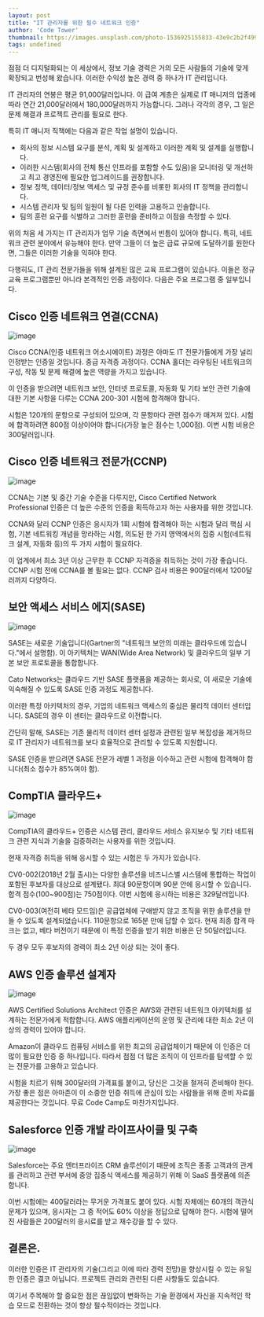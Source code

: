 ```yaml
---
layout: post
title: "IT 관리자를 위한 필수 네트워크 인증"
author: 'Code Tower'
thumbnail: https://images.unsplash.com/photo-1536925155833-43e9c2b2f499?crop=entropy&cs=tinysrgb&fit=max&fm=jpg&ixid=MXwxMTc3M3wwfDF8c2VhcmNofDh8fHN0dWR5fGVufDB8fHw&ixlib=rb-1.2.1&q=80&w=2000
tags: undefined
---
```



점점 더 디지털화되는 이 세상에서, 정보 기술 경력은 거의 모든 사람들의 기술에 맞게 확장되고 번성해 왔습니다. 이러한 수익성 높은 경력 중 하나가 IT 관리입니다.

IT 관리자의 연봉은 평균 91,000달러입니다. 이 급여 계층은 실제로 IT 매니저의 업종에 따라 연간 21,000달러에서 180,000달러까지 가능합니다. 그러나 각각의 경우, 그 일은 문제 해결과 프로젝트 관리를 필요로 한다.

특히 IT 매니저 직책에는 다음과 같은 작업 설명이 있습니다.

- 회사의 정보 시스템 요구를 분석, 계획 및 설계하고 이러한 계획 및 설계를 실행합니다.
- 이러한 시스템(회사의 전체 통신 인프라를 포함할 수도 있음)을 모니터링 및 개선하고 최고 경영진에 필요한 업그레이드를 권장합니다.
- 정보 정책, 데이터/정보 액세스 및 규정 준수를 비롯한 회사의 IT 정책을 관리합니다.
- 시스템 관리자 및 팀의 일원이 될 다른 인력을 고용하고 인솔합니다.
- 팀의 훈련 요구를 식별하고 그러한 훈련을 준비하고 이점을 측정할 수 있다.

위의 처음 세 가지는 IT 관리자가 업무 기술 측면에서 빈틈이 있어야 합니다. 특히, 네트워크 관련 분야에서 유능해야 한다. 만약 그들이 더 높은 급료 규모에 도달하기를 원한다면, 그들은 이러한 기술을 익혀야 한다.

다행히도, IT 관리 전문가들을 위해 설계된 많은 교육 프로그램이 있습니다. 이들은 정규 교육 프로그램뿐만 아니라 본격적인 인증 과정이다. 다음은 주요 프로그램 중 일부입니다.

## Cisco 인증 네트워크 연결(CCNA)

![image](https://lh5.googleusercontent.com/f4S28XjFyAb80RUONagOn7wzEbSnvAnrI_jgM_ykBpHnh6EnDMdKiLuHR0giQWGL2zffx0aoOhDZ9Yp6kwcgVlibSCi41DsUKKn1izXd9StcBhgRxmCWl5bveDVAP-dRPg)

Cisco CCNA(인증 네트워크 어소시에이트) 과정은 아마도 IT 전문가들에게 가장 널리 인정받는 인증일 것입니다. 중급 자격증 과정이다. CCNA 홀더는 라우팅된 네트워크의 구성, 작동 및 문제 해결에 높은 역량을 가지고 있습니다.

이 인증을 받으려면 네트워크 보안, 인터넷 프로토콜, 자동화 및 기타 보안 관련 기술에 대한 기본 사항을 다루는 CCNA 200-301 시험에 합격해야 합니다.

시험은 120개의 문항으로 구성되어 있으며, 각 문항마다 관련 점수가 매겨져 있다. 시험에 합격하려면 800점 이상이어야 합니다(가장 높은 점수는 1,000점). 이번 시험 비용은 300달러입니다.

## Cisco 인증 네트워크 전문가(CCNP)

![image](https://lh6.googleusercontent.com/u7bKANhre4cxUye5Lnx150ni7d0Dx0rsZuYQmD0wqMpVYSGi19MRmHGAykzCmEGJqNiYpN8FlrrZniaupJkUZxXiX133HGEk13FuAw9SBV2mb16ArYm9g0C-7vmecok_0A)

CCNA는 기본 및 중간 기술 수준을 다루지만, Cisco Certified Network Professional 인증은 더 높은 수준의 인증을 획득하고자 하는 사용자를 위한 것입니다.

CCNA와 달리 CCNP 인증은 응시자가 1회 시험에 합격해야 하는 시험과 달리 핵심 시험, 기본 네트워킹 개념을 망라하는 시험, 의도된 한 가지 영역에서의 집중 시험(네트워크 설계, 자동화 등)의 두 가지 시험이 필요하다.

이 업계에서 최소 3년 이상 근무한 후 CCNP 자격증을 취득하는 것이 가장 좋습니다. CCNP 시험 전에 CCNA를 볼 필요는 없다. CCNP 검사 비용은 900달러에서 1200달러까지 다양하다.

## 보안 액세스 서비스 에지(SASE)

![image](https://lh6.googleusercontent.com/3ozE3MSwh2rMMMvJJkzoJfHRGXH3JFgv-gM-04tDn7Ku8vo4Ry7PlPQZoN5JpbeO-K4tWAQB375wabpPhfmvDJlHnlCvOsd719E4rz67F9sHxAhH63QYc8O0sSonpPs54w)

SASE는 새로운 기술입니다(Gartner의 "네트워크 보안의 미래는 클라우드에 있습니다."에서 설명함). 이 아키텍처는 WAN(Wide Area Network) 및 클라우드의 일부 기본 보안 프로토콜을 통합합니다.

Cato Networks는 클라우드 기반 SASE 플랫폼을 제공하는 회사로, 이 새로운 기술에 익숙해질 수 있도록 SASE 인증 과정도 제공합니다.

이러한 특정 아키텍처의 경우, 기업의 네트워크 액세스의 중심은 물리적 데이터 센터입니다. SASE의 경우 이 센터는 클라우드로 이전합니다.

간단히 말해, SASE는 기존 물리적 데이터 센터 설정과 관련된 일부 복잡성을 제거하므로 IT 관리자가 네트워크를 보다 효율적으로 관리할 수 있도록 지원합니다.

SASE 인증을 받으려면 SASE 전문가 레벨 1 과정을 이수하고 관련 시험에 합격해야 합니다(최소 점수가 85%여야 함).

## CompTIA 클라우드+

![image](https://lh4.googleusercontent.com/UCtX_yh_g-kbwR-weKXWdTBu6gJ78j90l35tcInCuICzy2tJKEmO6nrSvdNTP4P4S1nkFQRkQXpGi2jFmU2SMTkHxdIKE-vMrDcb4iY3BMFlWoj5aPpj1G6oQ-SEK3Jj6A)

CompTIA의 클라우드+ 인증은 시스템 관리, 클라우드 서비스 유지보수 및 기타 네트워크 관련 지식과 기술을 검증하려는 사용자를 위한 것입니다.

현재 자격증 취득을 위해 응시할 수 있는 시험은 두 가지가 있습니다.

CV0-002(2018년 2월 출시)는 다양한 솔루션을 비즈니스별 시스템에 통합하는 작업이 포함된 후보자를 대상으로 설계됐다. 최대 90문항이며 90분 안에 응시할 수 있습니다. 합격 점수(100~900점)는 750점이다. 이번 시험에 응시하는 비용은 329달러입니다.

CV0-003(여전히 베타 모드임)은 공급업체에 구애받지 않고 조직을 위한 솔루션을 만들 수 있도록 설계되었습니다. 110문항으로 165분 만에 답할 수 있다. 현재 최종 합격 마크는 없고, 베타 버전이기 때문에 이 특정 인증을 받기 위한 비용은 단 50달러입니다.

두 경우 모두 후보자의 경력이 최소 2년 이상 되는 것이 좋다.

## AWS 인증 솔루션 설계자

![image](https://lh4.googleusercontent.com/pqePNLAG7Qr0uEJ2hMA78bE39byopwvRHvsnhQNNLdWM4GXj8tSqLCD6FWjvbdKJPVX4O8qx87kFhbw1AErxvg2k5IkGOZJWn-zfEn2epyT5c0UPAUBKkBmpSF-pFqhsvw)

AWS Certified Solutions Architect 인증은 AWS와 관련된 네트워크 아키텍처를 설계하는 전문가에게 적합합니다. AWS 애플리케이션의 운영 및 관리에 대한 최소 2년 이상의 경력이 있어야 합니다.

Amazon이 클라우드 컴퓨팅 서비스를 위한 최고의 공급업체이기 때문에 이 인증은 더 많이 필요한 인증 중 하나입니다. 따라서 점점 더 많은 조직이 이 인프라를 탐색할 수 있는 전문가를 고용하고 있습니다.

시험을 치르기 위해 300달러의 가격표를 붙이고, 당신은 그것을 철저히 준비해야 한다. 가장 좋은 점은 아마존이 이 소중한 인증 취득에 관심이 있는 사람들을 위해 준비 자료를 제공한다는 것입니다. 무료 Code Camp도 마찬가지입니다.

## Salesforce 인증 개발 라이프사이클 및 구축

![image](https://lh5.googleusercontent.com/-3Tgw4LsvcllNhxCS7pnqLOlKpQOaSbXQ7p_oYODhoKnqUKDyTceT9auLA_PibGt3u4o925nBN4ragylZ6A43khtInmWoZ6vZPQ-HJ5XGhpm7pEmVz7WXFGO1BMizNc_iQ)

Salesforce는 주요 엔터프라이즈 CRM 솔루션이기 때문에 조직은 종종 고객과의 관계를 관리하고 관련 부서에 중앙 집중식 액세스를 제공하기 위해 이 SaaS 플랫폼에 의존합니다.

이번 시험에는 400달러라는 무거운 가격표도 붙어 있다. 시험 자체에는 60개의 객관식 문제가 있으며, 응시자는 그 중 적어도 60% 이상을 정답으로 답해야 한다. 시험에 떨어진 사람들은 200달러의 응시료를 받고 재수강을 할 수 있다.

## 결론은.

이러한 인증은 IT 관리자의 기술(그리고 이에 따라 경력 전망)을 향상시킬 수 있는 유일한 인증은 결코 아닙니다. 프로젝트 관리와 관련된 다른 사항들도 있습니다.

여기서 주목해야 할 중요한 점은 끊임없이 변화하는 기술 환경에서 자신을 지속적인 학습 모드로 전환하는 것이 항상 필수적이라는 것입니다.